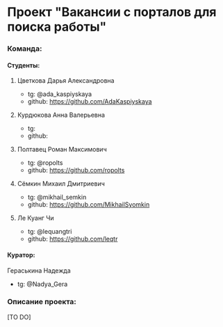 # Проект "Вакансии с порталов для поиска работы"

### Команда:

#### Студенты:

1. Цветкова Дарья Александровна
    - tg: @ada_kaspiyskaya
    - github: https://github.com/AdaKaspiyskaya
2. Курдюкова Анна Валерьевна
    - tg:
    - github:
3. Полтавец Роман Максимович
    - tg: @ropolts
    - github: https://github.com/ropolts

4. Сёмкин Михаил Дмитриевич
    - tg: @mikhail_semkin
    - github: https://github.com/MikhailSyomkin

5. Ле Куанг Чи
    - tg: @lequangtri
    - github: https://github.com/leqtr

#### Куратор:

Гераськина Надежда

- tg: @Nadya_Gera
### Описание проекта:

[TO DO]

